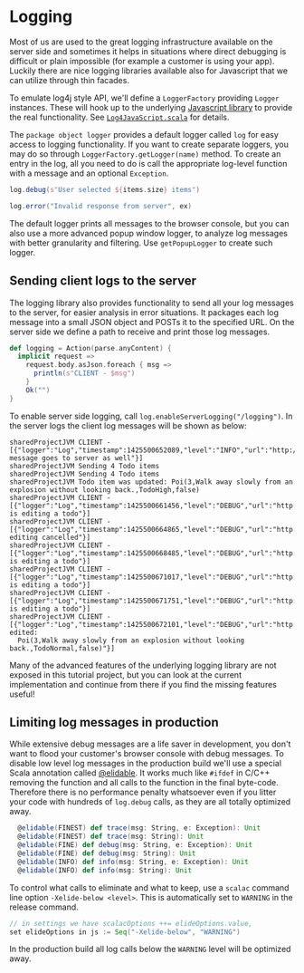# Logging

Most of us are used to the great logging infrastructure available on the server side and sometimes it helps in situations where direct debugging is difficult
or plain impossible (for example a customer is using your app). Luckily there are nice logging libraries available also for Javascript that we can utilize
through thin facades.

To emulate log4j style API, we'll define a `LoggerFactory` providing `Logger` instances. These will hook up to the underlying
[Javascript library](http://log4javascript.org/) to provide the real functionality. See
[`Log4JavaScript.scala`](https://github.com/ochrons/scalajs-spa-tutorial/tree/master/client/src/main/scala/spatutorial/client/logger/Log4JavaScript.scala) for details.

The `package object logger` provides a default logger called `log` for easy access to logging functionality. If you want to create separate loggers,
you may do so through `LoggerFactory.getLogger(name)` method. To create an entry in the log, all you need to do is call the appropriate log-level function
with a message and an optional `Exception`.

```scala
log.debug(s"User selected ${items.size} items")

log.error("Invalid response from server", ex)
```

The default logger prints all messages to the browser console, but you can also use a more advanced popup window logger, to analyze log messages with
better granularity and filtering. Use `getPopupLogger` to create such logger.

## Sending client logs to the server

The logging library also provides functionality to send all your log messages to the server, for easier analysis in error situations. It packages each
log message into a small JSON object and POSTs it to the specified URL. On the server side we define a path to receive and print those log messages.

```scala
def logging = Action(parse.anyContent) {
  implicit request =>
    request.body.asJson.foreach { msg =>
      println(s"CLIENT - $msg")
    }
    Ok("")
}
```

To enable server side logging, call `log.enableServerLogging("/logging")`. In the server logs the client log messages will be shown as below:

```
sharedProjectJVM CLIENT - [{"logger":"Log","timestamp":1425500652089,"level":"INFO","url":"http://localhost:8080/#todo","message":"This message goes to server as well"}]
sharedProjectJVM Sending 4 Todo items
sharedProjectJVM Sending 4 Todo items
sharedProjectJVM Todo item was updated: Poi(3,Walk away slowly from an explosion without looking back.,TodoHigh,false)
sharedProjectJVM CLIENT - [{"logger":"Log","timestamp":1425500661456,"level":"DEBUG","url":"http://localhost:8080/#todo","message":"User is editing a todo"}]
sharedProjectJVM CLIENT - [{"logger":"Log","timestamp":1425500664865,"level":"DEBUG","url":"http://localhost:8080/#todo","message":"Todo editing cancelled"}]
sharedProjectJVM CLIENT - [{"logger":"Log","timestamp":1425500668485,"level":"DEBUG","url":"http://localhost:8080/#todo","message":"User is editing a todo"}]
sharedProjectJVM CLIENT - [{"logger":"Log","timestamp":1425500671017,"level":"DEBUG","url":"http://localhost:8080/#todo","message":"User is editing a todo"}]
sharedProjectJVM CLIENT - [{"logger":"Log","timestamp":1425500671751,"level":"DEBUG","url":"http://localhost:8080/#todo","message":"User is editing a todo"}]
sharedProjectJVM CLIENT - [{"logger":"Log","timestamp":1425500672101,"level":"DEBUG","url":"http://localhost:8080/#todo","message":"Todo edited:
  Poi(3,Walk away slowly from an explosion without looking back.,TodoNormal,false)"}]
```

Many of the advanced features of the underlying logging library are not exposed in this tutorial project, but you can look at the current implementation and
continue from there if you find the missing features useful!

## Limiting log messages in production

While extensive debug messages are a life saver in development, you don't want to flood your customer's browser console with debug messages. To disable
low level log messages in the production build we'll use a special Scala annotation called [@elidable](http://www.scala-lang.org/api/current/index.html#scala.annotation.elidable).
It works much like `#ifdef` in C/C++ removing the function and all calls to the function in the final byte-code. Therefore there is no performance penalty
whatsoever even if you litter your code with hundreds of `log.debug` calls, as they are all totally optimized away.

```scala
  @elidable(FINEST) def trace(msg: String, e: Exception): Unit
  @elidable(FINEST) def trace(msg: String): Unit
  @elidable(FINE) def debug(msg: String, e: Exception): Unit
  @elidable(FINE) def debug(msg: String): Unit
  @elidable(INFO) def info(msg: String, e: Exception): Unit
  @elidable(INFO) def info(msg: String): Unit
```

To control what calls to eliminate and what to keep, use a `scalac` command line option `-Xelide-below <level>`. This is automatically set to `WARNING` in
the release command.
```scala
// in settings we have scalacOptions ++= elideOptions.value,
set elideOptions in js := Seq("-Xelide-below", "WARNING")
```

In the production build all log calls below the `WARNING` level will be optimized away.

